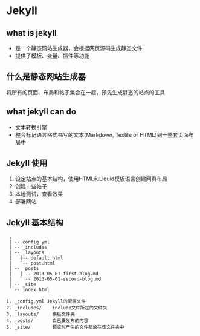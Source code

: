 JekyII
==============================

what is jekyII
-------------------------
- 是一个静态网站生成器，会根据网页源码生成静态文件
- 提供了模板、变量、插件等功能

什么是静态网站生成器
-------------------------
将所有的页面、布局和帖子集合在一起，预先生成静态的站点的工具

what jekyII can do
-------------------------
- 文本转换引擎
- 整合标记语言格式书写的文本(Markdown, Textile or HTML)到一整套页面布局中

JekyII 使用
-------------------------
1. 设定站点的基本结构，使用HTML和Liquid模板语言创建网页布局
2. 创建一些帖子
3. 本地测试，查看效果
4. 部署网站

JekyII 基本结构
-------------------------
     .
     | -- config.yml
     | -- _includes
     | -- _layouts
     |   |-- default.html
     |   `-- post.html
     | -- _posts
     |   | -- 2013-05-01-first-blog.md
     |   ` -- 2013-05-01-secord-blog.md
     | -- _site
     ` -- index.html
    
    1. _config.yml Jekyll的配置文件
    2. _includes/    include文件所在的文件夹
    3. _layouts/     模板文件夹
    4. _posts/       自己要发布的内容
    5. _site/        预览时产生的文件都放在该文件夹中
